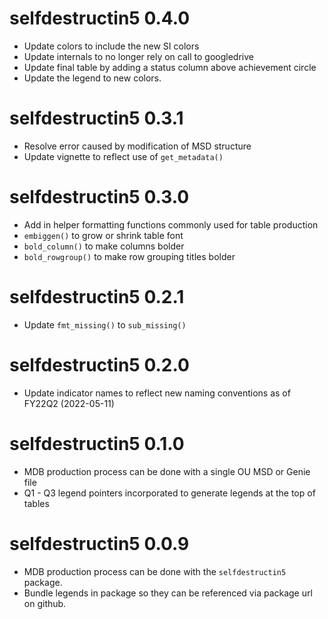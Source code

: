 # selfdestructin5 0.4.0
* Update colors to include the new SI colors
* Update internals to no longer rely on call to googledrive
* Update final table by adding a status column above achievement circle
* Update the legend to new colors. 

# selfdestructin5 0.3.1
* Resolve error caused by modification of MSD structure
* Update vignette to reflect use of `get_metadata()`

# selfdestructin5 0.3.0
* Add in helper formatting functions commonly used for table production
* `embiggen()` to grow or shrink table font
* `bold_column()` to make columns bolder
* `bold_rowgroup()` to make row grouping titles bolder

# selfdestructin5 0.2.1
* Update `fmt_missing()` to `sub_missing()`

# selfdestructin5 0.2.0
* Update indicator names to reflect new naming conventions as of FY22Q2 (2022-05-11)

# selfdestructin5 0.1.0
* MDB production process can be done with a single OU MSD or Genie file
* Q1 - Q3 legend pointers incorporated to generate legends at the top of tables

# selfdestructin5 0.0.9

* MDB production process can be done with the `selfdestructin5` package.
* Bundle legends in package so they can be referenced via package url on github.
